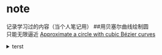 # note
记录学习过的内容（当个人笔记用）
##用贝塞尔曲线绘制圆  
只能无限逼近
[Approximate a circle with cubic Bézier curves](./note001.md)    
<details>
<summary>terst</summary>
121211211212
12122
